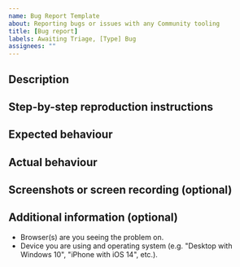 ```yaml
---
name: Bug Report Template
about: Reporting bugs or issues with any Community tooling
title: [Bug report]
labels: Awaiting Triage, [Type] Bug
assignees: ""
---
```


<!--
Please fill out ALL required sections. Bug reports with missing information will be closed.

Before submitting a bug report please check if the bug has already been reported by searching https://github.com/WordPress/Community-Issue-Tracker/issues.

-->

## Description

<!-- Please write a brief description of the bug. -->

## Step-by-step reproduction instructions

<!--
Please list the steps needed to reproduce the bug. For example:
1. Go to '...'
2. Click on '...'
3. Scroll down to '...'
-->

## Expected behaviour

<!-- Please describe what you expected to happen. -->

## Actual behaviour

<!-- Please describe what actually happened. -->

## Screenshots or screen recording (optional)

<!--
If possible, please upload a screenshot or screen recording which demonstrates
the bug.
-->

## Additional information (optional)

- Browser(s) are you seeing the problem on.
- Device you are using and operating system (e.g. "Desktop with Windows 10", "iPhone with iOS 14", etc.).
